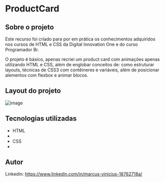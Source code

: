 # ProductCard 




<h2>Sobre o projeto</h2>

Este recurso foi criado para por em prática os conhecimentos adquiridos nos cursos de HTML e CSS  da Digital Innovation One e do curso Programador Br.

O projeto é básico, apenas recriei um product card com animações apenas utilizando HTML e CSS, além de englobar conceitos de: como estruturar layouts, técnicas de CSS3 com contêineres e variáveis, além de posicionar alementos com flexbox e animar blocos. 

<h2> Layout do projeto</h2>

![image](https://user-images.githubusercontent.com/77951123/155889294-0d510264-ad0c-4231-bee5-bc6b1bce89b6.png)



<h2>Tecnologias utilizadas</h2>
<ul>
 <li>HTML<li>
 <li>CSS<li>
 </ul>
 
 <h2>Autor</h2>
 
Linkedin:
https://www.linkedin.com/in/marcus-vinicius-18762718a/











